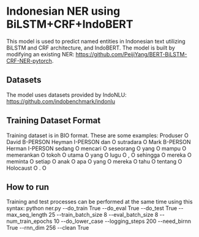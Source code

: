 # Indonesian NER using BiLSTM+CRF+IndoBERT
This model is used to predict named entities in Indonesian text utilizing BiLSTM and CRF architecture, and IndoBERT. The model is built by modifying an existing NER: https://github.com/PeijiYang/BERT-BiLSTM-CRF-NER-pytorch.
  
## Datasets
The model uses datasets provided by IndoNLU: https://github.com/indobenchmark/indonlu

## Training Dataset Format
Training dataset is in BIO format. These are some examples:
Produser	O
David	B-PERSON
Heyman	I-PERSON
dan	O
sutradara	O
Mark	B-PERSON
Herman	I-PERSON
sedang	O
mencari	O
seseorang	O
yang	O
mampu	O
memerankan	O
tokoh	O
utama	O
yang	O
lugu	O
,	O
sehingga	O
mereka	O
meminta	O
setiap	O
anak	O
apa	O
yang	O
mereka	O
tahu	O
tentang	O
Holocaust	O
.	O

## How to run
Training and test processes can be performed at the same time using this syntax:
python ner.py --do_train True     --do_eval True     --do_test True     --max_seq_length 25  --train_batch_size 8     --eval_batch_size 8     --num_train_epochs 10     --do_lower_case     --logging_steps 200     --need_birnn True     --rnn_dim 256     --clean True
